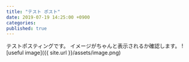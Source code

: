 ```yaml
---
title: "テスト ポスト"
date: 2019-07-19 14:25:00 +0900
categories: 
published: true
---
```


テストポスティングです。
イメージがちゃんと表示されるか確認します。
![useful image]({{ site.url }}/assets/image.png)
